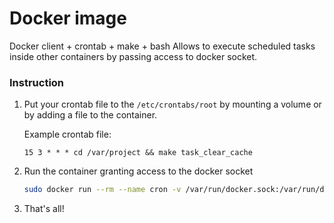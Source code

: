 Docker image
============

Docker client + crontab + make + bash
Allows to execute scheduled tasks inside other containers by passing access to docker socket.

### Instruction

1. Put your crontab file to the `/etc/crontabs/root` by mounting a volume or by adding a file to the container.

    Example crontab file:
    ```
    15 3 * * * cd /var/project && make task_clear_cache
    ```

2. Run the container granting access to the docker socket

    ```bash
    sudo docker run --rm --name cron -v /var/run/docker.sock:/var/run/docker.sock -v ./cron:/etc/crontabs/root wolnosciowiec/docker-cron:latest
    ```

3. That's all!
